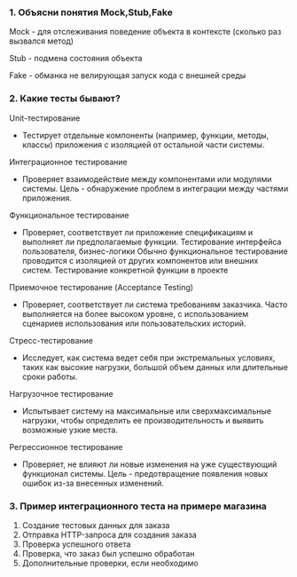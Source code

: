 ### 1. Объясни понятия Mock,Stub,Fake
Mock - для отслеживания поведение объекта в контексте (сколько раз вызвался метод)

Stub - подмена состояния объекта

Fake - обманка не велирующая запуск кода с внешней среды

### 2. Какие тесты бывают?

Unit-тестирование
  - Тестирует отдельные компоненты (например, функции, методы, классы) приложения с изоляцией от остальной части системы.

Интеграционное тестирование
  - Проверяет взаимодействие между компонентами или модулями системы. Цель - обнаружение проблем в интеграции между частями приложения.

Функциональное тестирование
  - Проверяет, соответствует ли приложение спецификациям и выполняет ли предполагаемые функции. Тестирование интерфейса пользователя, бизнес-логики 
    Обычно функциональное тестирование проводится с изоляцией от других компонентов или внешних систем. Тестирование конкретной функции в проекте

Приемочное тестирование (Acceptance Testing)
  - Проверяет, соответствует ли система требованиям заказчика. Часто выполняется на более высоком уровне, с использованием сценариев использования или пользовательских историй.

Стресс-тестирование
  - Исследует, как система ведет себя при экстремальных условиях, таких как высокие нагрузки, большой объем данных или длительные сроки работы.

Нагрузочное тестирование
  -  Испытывает систему на максимальные или сверхмаксимальные нагрузки, чтобы определить ее производительность и выявить возможные узкие места.

Регрессионное тестирование
   - Проверяет, не влияют ли новые изменения на уже существующий функционал системы. Цель - предотвращение появления новых ошибок из-за внесенных изменений.

### 3. Пример интеграционного теста на примере магазина

1. Создание тестовых данных для заказа
2. Отправка HTTP-запроса для создания заказа
3. Проверка успешного ответа
4. Проверка, что заказ был успешно обработан
5. Дополнительные проверки, если необходимо